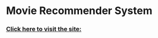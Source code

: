 # Movie Recommender System
<h3><a href="https://movie-recommendation-1629.streamlit.app/">Click here to visit the site: </h3>
